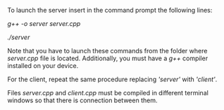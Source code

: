 To launch the server insert in the command prompt the following lines:

_g++ -o server server.cpp_

_./server_

Note that you have to launch these commands from the folder where _server.cpp_ file is located. Additionally, you must have a _g++_ compiler installed on your device.

For the client, repeat the same procedure replacing _'server'_ with _'client'_.

Files _server.cpp_ and _client.cpp_ must be compiled in different terminal windows so that there is connection between them.
